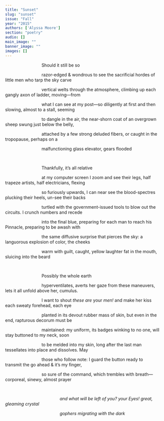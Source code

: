 ```yaml
---
title: "Sunset"
slug: "sunset"
issue: "Fall"
year: "2015"
authors: ['Alyssa Moore']
section: "poetry"
audio: []
main_image: ""
banner_image: ""
images: []
---
```

                              Should it still be so

                               razor-edged & wondrous to see the sacrificial hordes of little men who tarp the sky carve 

                               vertical welts through the atmosphere, climbing up each gangly axon of ladder, moving—from

                               what I can see at my post—so diligently at first and then slowing, almost to a stall, seeming 

                               to dangle in the air, the near-shorn coat of an overgrown sheep swung just below the belly, 

                               attached by a few strong deluded fibers, or caught in the tropopause, perhaps on a 

                               malfunctioning glass elevator, gears flooded 

  

                               Thankfully, it’s all relative

                               at my computer screen I zoom and see their legs, half trapeze artists, half electricians, flexing 

                               so furiously upwards, I can near see the blood-spectres plucking their heels, un-see their backs 

                               turtled with the government-issued tools to blow out the circuits. I crunch numbers and recede 

                               into the final blue, preparing for each man to reach his Pinnacle, preparing to be awash with 

                               the same diffusive surprise that pierces the sky: a languorous explosion of color, the cheeks 

                               warm with guilt, caught, yellow laughter fat in the mouth, sluicing into the beard

  

                               Possibly the whole earth 

                               hyperventilates, averts her gaze from these maneuvers, lets it all unfold above her, cumulus. 

                               I want to shout *these are* your *men!* and make her kiss each sweaty forehead, each eye 

                               planted in its devout rubber mass of skin, but even in the end, rapturous decorum must be 

                               maintained: my uniform, its badges winking to no one, will stay buttoned to my neck, soon 

                               to be melded into my skin, long after the last man tessellates into place and dissolves. May 

                               those who follow note: I guard the button ready to transmit the go ahead & it’s my finger, 

                               so sure of the command, which trembles with breath—corporeal, sinewy, almost prayer

  

                                              *and what will be left of you? your Eyes! great, gleaming crystal* 

                                              *gophers migrating with the dark*

